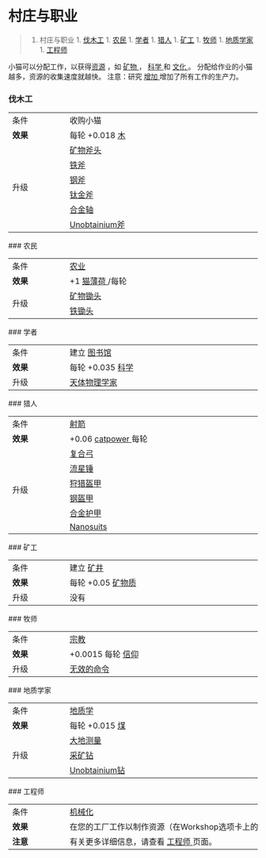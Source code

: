 # 村庄与职业
>1. 村庄与职业
	1. [伐木工](#伐木工 "伐木工")
	1. [农民](#农民 "农民")
	1. [学者](#学者 "学者")
	1. [猎人](#猎人 "猎人")
	1. [矿工](#矿工 "矿工")
	1. [牧师](#牧师 "牧师")
	1. [地质学家](#地质学家 "地质学家")
	1. [工程师](#工程师 "工程师")

小猫可以分配工作，以获得<a href="?file=003-资源大全/005-资源介绍">资源</a>
			，如
	<a href="#minerals">
				矿物
	</a>
			，
	<a href="#science">
				科学
	</a>
			和
	<a href="#culture">
				文化
	</a>
			。
			分配给作业的小猫越多，资源的收集速度就越快。
注意：研究
	<a href="#workshop#Augmentations">
				增加
	</a>
			增加了所有工作的生产力。
### 伐木工
<div class="par-div" id="par-1">
	<table class="wikitable">
		<tbody>
			<tr>
				<td class="em">
					<span style="display: block; width: 100px">
								条件
					</span>
				</td>
				<td style="text-align: left; ">
					<span style="display: block; width: 600px">
								收购小猫
					</span>
				</td>
			</tr>
			<tr>
				<td>
					<strong>
								效果
					</strong>
				</td>
				<td style="text-align: left; ">
							每轮
							+0.018
					<a href="?file=003-资源大全/02-木材">
								木
					</a>
				</td>
			</tr>
			<tr>
				<td rowspan="6" class="em">
							升级
				</td>
				<td style="text-align: left; ">
					<a href="#workshop#Mineral_Axe">
								矿物斧头
					</a>
				</td>
			</tr>
			<tr>
				<td style="text-align: left; ">
					<a href="#workshop#Iron_Axe">
								铁斧
					</a>
				</td>
			</tr>
			<tr>
				<td style="text-align: left; ">
					<a href="#workshop#Steel_Axe">
								钢斧
					</a>
				</td>
			</tr>
			<tr>
				<td style="text-align: left; ">
					<a href="?file=001-猫咪百科/04-作坊/01-升级#钛金斧">
								钛金斧
					</a>
				</td>
			</tr>
			<tr>
				<td style="text-align: left; ">
					<a href="#workshop#Alloy_Axe">
								合金轴
					</a>
				</td>
			</tr>
			<tr>
				<td style="text-align: left; ">
					<a href="#workshop#Unobtainium_Axe">
								Unobtainium斧
					</a>
				</td>
			</tr>
		</tbody>
	</table>
</div>
### 农民
<div class="par-div" id="par-2">
	<table class="wikitable">
		<tbody>
			<tr>
				<td class="em">
					<span style="display: block; width: 100px">
								条件
					</span>
				</td>
				<td style="text-align: left; ">
					<span style="display: block; width: 600px">
						<a href="?file=001-猫咪百科/03-科技/01-科技#农业">
									农业
						</a>
					</span>
				</td>
			</tr>
			<tr>
				<td>
					<strong>
								效果
					</strong>
				</td>
				<td style="text-align: left; ">
							+1
					<a href="?file=003-资源大全/01-猫薄荷">
								猫薄荷
					</a>
							/每轮
				</td>
			</tr>
			<tr>
				<td rowspan="2" class="em">
							升级
				</td>
				<td style="text-align: left; ">
					<a href="#workshop#Mineral_Hoes">
								矿物锄头
					</a>
				</td>
			</tr>
			<tr>
				<td style="text-align: left; ">
					<a href="#workshop#Iron_Hoes">
								铁锄头
					</a>
				</td>
			</tr>
		</tbody>
	</table>
</div>
### 学者
<div class="par-div" id="par-3">
	<table class="wikitable">
		<tbody>
			<tr>
				<td class="em">
					<span style="display: block; width: 100px">
								条件
					</span>
				</td>
				<td style="text-align: left; ">
					<span style="display: block; width: 600px">
								建立
						<a href="#Buildings#Library">
									图书馆
						</a>
					</span>
				</td>
			</tr>
			<tr>
				<td>
					<strong>
								效果
					</strong>
				</td>
				<td style="text-align: left; ">
							每轮
							+0.035
					<a href="#science">
								科学
					</a>
				</td>
			</tr>
			<tr>
				<td class="em">
							升级
				</td>
				<td style="text-align: left; ">
					<a href="#workshop#Astrophysicists">
								天体物理学家
					</a>
				</td>
			</tr>
		</tbody>
	</table>
</div>
### 猎人
<div class="par-div" id="par-4">
	<table class="wikitable">
		<tbody>
			<tr>
				<td class="em">
					<span style="display: block; width: 100px">
								条件
					</span>
				</td>
				<td style="text-align: left; ">
					<span style="display: block; width: 600px">
						<a href="#Technologies#Archery">
									射箭
						</a>
					</span>
				</td>
			</tr>
			<tr>
				<td>
					<strong>
								效果
					</strong>
				</td>
				<td style="text-align: left; ">
							+0.06
					<a href="#catpower">
								catpower
					</a>
							每轮
				</td>
			</tr>
			<tr>
				<td rowspan="6" class="em">
							升级
				</td>
				<td style="text-align: left; ">
					<a href="#workshop#Composite_Bow">
								复合弓
					</a>
				</td>
			</tr>
			<tr>
				<td style="text-align: left; ">
					<a href="#workshop#Bolas">
								流星锤
					</a>
				</td>
			</tr>
			<tr>
				<td style="text-align: left; ">
					<a href="?file=001-猫咪百科/04-作坊/01-升级#狩猎盔甲">
								狩猎盔甲
					</a>
				</td>
			</tr>
			<tr>
				<td style="text-align: left; ">
					<a href="#workshop#Steel_Armour">
								钢盔甲
					</a>
				</td>
			</tr>
			<tr>
				<td style="text-align: left; ">
					<a href="#workshop#Alloy_Armour">
								合金护甲
					</a>
				</td>
			</tr>
			<tr>
				<td style="text-align: left; ">
					<a href="#workshop#Nanosuits">
								Nanosuits
					</a>
				</td>
			</tr>
		</tbody>
	</table>
</div>
### 矿工
<div class="par-div" id="par-5">
	<table class="wikitable">
		<tbody>
			<tr>
				<td class="em">
					<span style="display: block; width: 100px">
								条件
					</span>
				</td>
				<td style="text-align: left; ">
					<span style="display: block; width: 600px">
								建立
						<a href="#Buildings#Mine">
									矿井
						</a>
					</span>
				</td>
			</tr>
			<tr>
				<td>
					<strong>
								效果
					</strong>
				</td>
				<td style="text-align: left; ">
							每轮
							+0.05
					<a href="#minerals">
								矿物质
					</a>
				</td>
			</tr>
			<tr>
				<td class="em">
							升级
				</td>
				<td style="text-align: left; ">
							没有
				</td>
			</tr>
		</tbody>
	</table>
</div>
### 牧师
<div class="par-div" id="par-6">
	<table class="wikitable">
		<tbody>
			<tr>
				<td class="em">
					<span style="display: block; width: 100px">
								条件
					</span>
				</td>
				<td style="text-align: left; ">
					<span style="display: block; width: 600px">
						<a href="?file=001-猫咪百科/03-科技/01-科技#宗教">
									宗教
						</a>
					</span>
				</td>
			</tr>
			<tr>
				<td>
					<strong>
								效果
					</strong>
				</td>
				<td style="text-align: left; ">
							+0.0015
							每轮
					<a href="?file=003-资源大全/16-信仰">
								信仰
					</a>
				</td>
			</tr>
			<tr>
				<td class="em">
							升级
				</td>
				<td style="text-align: left; ">
					<a href="?file=001-猫咪百科/03-科技/02-玄学#无效命令">
								无效的命令
					</a>
				</td>
			</tr>
		</tbody>
	</table>
</div>
### 地质学家
<div class="par-div" id="par-7">
	<table class="wikitable">
		<tbody>
			<tr>
				<td class="em">
					<span style="display: block; width: 100px">
								条件
					</span>
				</td>
				<td style="text-align: left; ">
					<span style="display: block; width: 600px">
						<a href="#Technologies#Geology">
									地质学
						</a>
					</span>
				</td>
			</tr>
			<tr>
				<td>
					<strong>
								效果
					</strong>
				</td>
				<td style="text-align: left; ">
							每轮
							+0.015
					<a href="?file=003-资源大全/04-煤">
								煤
					</a>
				</td>
			</tr>
			<tr>
				<td rowspan="3" class="em">
							升级
				</td>
				<td style="text-align: left; ">
					<a href="#workshop#Geodesy">
								大地测量
					</a>
				</td>
			</tr>
			<tr>
				<td style="text-align: left; ">
					<a href="#workshop#Mining_Drill">
								采矿钻
					</a>
				</td>
			</tr>
			<tr>
				<td style="text-align: left; ">
					<a href="#workshop#Unobtainium_Drill">
								Unobtainium钻
					</a>
				</td>
			</tr>
		</tbody>
	</table>
</div>
### 工程师
<div class="par-div" id="par-8">
	<table class="wikitable">
		<tbody>
			<tr>
				<td class="em">
					<span style="display: block; width: 100px">
								条件
					</span>
				</td>
				<td style="text-align: left; ">
					<span style="display: block; width: 600px">
						<a href="#Technologies#Mechanization">
									机械化
						</a>
					</span>
				</td>
			</tr>
			<tr>
				<td>
					<strong>
								效果
					</strong>
				</td>
				<td style="text-align: left; ">
							在您的工厂工作以制作资源（在Workshop选项卡上的工艺面板中分配任务）
				</td>
			</tr>
			<tr>
				<td class="em">
					<strong>
								注意
					</strong>
				</td>
				<td style="text-align: left; ">
							有关更多详细信息，请查看
					<a href="#engineer">
								工程师
					</a>
							页面。
				</td>
			</tr>
		</tbody>
	</table>
